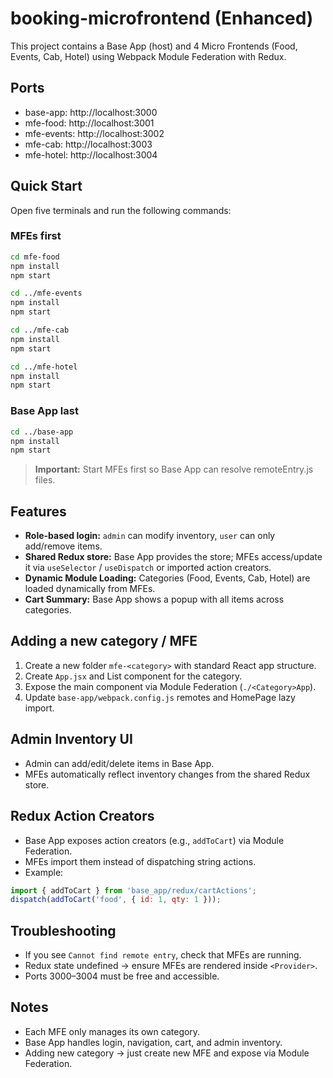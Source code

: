 # booking-microfrontend (Enhanced)

This project contains a Base App (host) and 4 Micro Frontends (Food, Events, Cab, Hotel) using Webpack Module Federation with Redux.

## Ports
- base-app: http://localhost:3000
- mfe-food: http://localhost:3001
- mfe-events: http://localhost:3002
- mfe-cab: http://localhost:3003
- mfe-hotel: http://localhost:3004

## Quick Start

Open five terminals and run the following commands:

### MFEs first
```bash
cd mfe-food
npm install
npm start

cd ../mfe-events
npm install
npm start

cd ../mfe-cab
npm install
npm start

cd ../mfe-hotel
npm install
npm start
```

### Base App last
```bash
cd ../base-app
npm install
npm start
```

> **Important:** Start MFEs first so Base App can resolve remoteEntry.js files.

## Features

- **Role-based login:** `admin` can modify inventory, `user` can only add/remove items.
- **Shared Redux store:** Base App provides the store; MFEs access/update it via `useSelector` / `useDispatch` or imported action creators.
- **Dynamic Module Loading:** Categories (Food, Events, Cab, Hotel) are loaded dynamically from MFEs.
- **Cart Summary:** Base App shows a popup with all items across categories.

## Adding a new category / MFE

1. Create a new folder `mfe-<category>` with standard React app structure.
2. Create `App.jsx` and List component for the category.
3. Expose the main component via Module Federation (`./<Category>App`).
4. Update `base-app/webpack.config.js` remotes and HomePage lazy import.

## Admin Inventory UI

- Admin can add/edit/delete items in Base App.
- MFEs automatically reflect inventory changes from the shared Redux store.

## Redux Action Creators

- Base App exposes action creators (e.g., `addToCart`) via Module Federation.
- MFEs import them instead of dispatching string actions.
- Example:
```javascript
import { addToCart } from 'base_app/redux/cartActions';
dispatch(addToCart('food', { id: 1, qty: 1 }));
```

## Troubleshooting

- If you see `Cannot find remote entry`, check that MFEs are running.
- Redux state undefined → ensure MFEs are rendered inside `<Provider>`.
- Ports 3000–3004 must be free and accessible.

## Notes

- Each MFE only manages its own category.
- Base App handles login, navigation, cart, and admin inventory.
- Adding new category → just create new MFE and expose via Module Federation.
